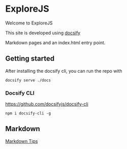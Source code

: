 # ExploreJS

Welcome to ExploreJS

This site is developed using [docsify](https://github.com/docsifyjs) 

Markdown pages and an index.html entry point. 

## Getting started


After installing the docsify cli, you can run the repo with

`docsify serve ./docs`

### Docsify CLI

https://github.com/docsifyjs/docsify-cli

`npm i docsify-cli -g`

## Markdown

[Markdown Tips](https://www.markdownguide.org/cheat-sheet/)
